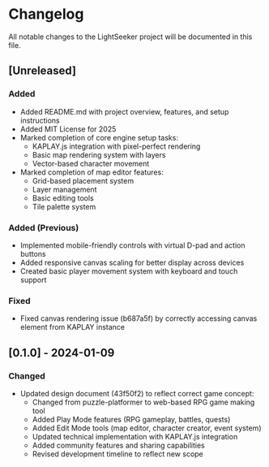 # Changelog

All notable changes to the LightSeeker project will be documented in this file.

## [Unreleased]

### Added
- Added README.md with project overview, features, and setup instructions
- Added MIT License for 2025
- Marked completion of core engine setup tasks:
  - KAPLAY.js integration with pixel-perfect rendering
  - Basic map rendering system with layers
  - Vector-based character movement
- Marked completion of map editor features:
  - Grid-based placement system
  - Layer management
  - Basic editing tools
  - Tile palette system

### Added (Previous)
- Implemented mobile-friendly controls with virtual D-pad and action buttons
- Added responsive canvas scaling for better display across devices
- Created basic player movement system with keyboard and touch support

### Fixed
- Fixed canvas rendering issue (b687a5f) by correctly accessing canvas element from KAPLAY instance

## [0.1.0] - 2024-01-09

### Changed
- Updated design document (43f50f2) to reflect correct game concept:
  - Changed from puzzle-platformer to web-based RPG game making tool
  - Added Play Mode features (RPG gameplay, battles, quests)
  - Added Edit Mode tools (map editor, character creator, event system)
  - Updated technical implementation with KAPLAY.js integration
  - Added community features and sharing capabilities
  - Revised development timeline to reflect new scope
